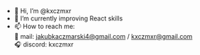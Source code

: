 - 👋 Hi, I’m @kxczmxr
- 🌱 I’m currently improving React skills
- 📫 How to reach me: <br>
             📧 mail: jakubkaczmarski4@gmail.com / kxczmxr@gmail.com<br>
             🎧 discord: kxczmxr

<!---
kxczmxr/kxczmxr is a ✨ special ✨ repository because its `README.md` (this file) appears on your GitHub profile.
You can click the Preview link to take a look at your changes.
--->
